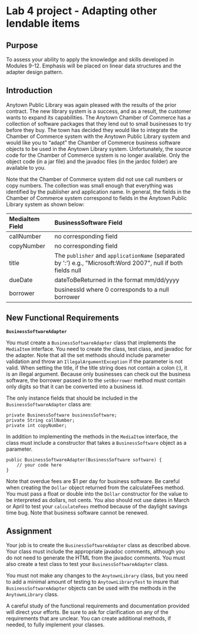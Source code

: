 # Lab 4 project - Adapting other lendable items

## Purpose

To assess your ability to apply the knowledge and skills developed in Modules 9-12.
Emphasis will be placed on linear data structures and the adapter design pattern.

## Introduction

Anytown Public Library was again pleased with the results of the prior contract.
The new library system is a success,
and as a result,
the customer wants to expand its capabilities.
The Anytown Chamber of Commerce has a collection of software packages that they lend out to small businesses to try before they buy.
The town has decided they would like to integrate the Chamber of Commerce system with the Anytown Public Library system and would like you to “adapt” the Chamber of Commerce business software objects to be used in the Anytown Library system.
Unfortunately,
the source code for the Chamber of Commerce system is no longer available.
Only the object code (in a jar file) and the javadoc files (in the jardoc folder) are available to you.

Note that the Chamber of Commerce system did not use call numbers or copy numbers.
The collection was small enough that everything was identified by the publisher and application name.
In general,
the fields in the Chamber of Commerce system correspond to fields in the Anytown Public Library system as shown below:

|MediaItem Field|BusinessSoftware Field|
|:---|:---|
|callNumber|no corresponding field|
|copyNumber|no corresponding field|
|title|The `publisher` and `applicationName` (separated by ':') e.g., "Microsoft:Word 2007", null if both fields null|
|dueDate|dateToBeReturned in the format mm/dd/yyyy|
|borrower|businessId where 0 corresponds to a null borrower|

## New Functional Requirements

__`BusinessSoftwareAdapter`__

You must create a `BusinessSoftwareAdapter` class that implements the `MediaItem` interface.
You need to create the class,
test class,
and javadoc for the adapter.
Note that all the set methods should include parameter validation and throw an `IllegalArgumentException` if the parameter is not valid.
When setting the title,
if the title string does not contain a colon (:),
it is an illegal argument.
Because only businesses can check out the business software,
the borrower passed in to the `setBorrower` method must contain only digits so that it can be converted into a business id.

The only instance fields that should be included in the `BusinessSoftwareAdapter` class are:

```
private BusinessSoftware businessSoftware;
private String callNumber;
private int copyNumber;
```

In addition to implementing the methods in the `MediaItem` interface,
the class must include a constructor that takes a `BusinessSoftware` object as a parameter.

```
public BusinessSoftwareAdapter(BusinessSoftware software) {
    // your code here
}
```

Note that overdue fees are $1 per day for business software.
Be careful when creating the `Dollar` object returned from the calculateFees method.
You must pass a float or double into the `Dollar` constructor for the value to be interpreted as dollars,
not cents.
You also should not use dates in March or April to test your `calculateFees` method because of the daylight savings time bug.
Note that business software cannot be renewed.

## Assignment

Your job is to create the `BusinessSoftwareAdapter` class as described above.
Your class must include the appropriate javadoc comments,
although you do not need to generate the HTML from the javadoc comments.
You must also create a test class to test your `BusinessSoftwareAdapter` class. 

You must not make any changes to the `AnytownLibrary` class,
but you need to add a minimal amount of testing to `AnytownLibraryTest` to insure that `BusinessSoftwareAdapter` objects can be used with the methods in the `AnytownLibrary` class.

A careful study of the functional requirements and documentation provided will direct your efforts.
Be sure to ask for clarification on any of the requirements that are unclear.
You can create additional methods,
if needed,
to fully implement your classes.
